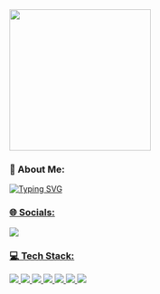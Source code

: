 <div id="header" align="left">
  <img src="https://media.giphy.com/media/v1.Y2lkPTc5MGI3NjExZXFidWtnZjMyOTNzdWJoeHB2NWIwOGJvOXcwOG5tdncwNmFhMDRteCZlcD12MV9pbnRlcm5hbF9naWZfYnlfaWQmY3Q9cw/mrjNLbAiWxAYV3BYOQ/giphy.gif" width="250"/>
</div>

### 💫 About Me:
<a href="https://git.io/typing-svg"><img src="https://readme-typing-svg.demolab.com?font=Fira+Code&size=18&duration=3000&pause=500&multiline=true&width=800&height=80&lines=I+develop+2D+games.;I+am+currently+working+on+a+single-player+adventure+RPG." alt="Typing SVG" />
### 🌐 Socials:
<div id="badges" align="left">
  <a href="https://discord.com/users/1091297755546255400">
    <img src="https://img.shields.io/badge/Discord-5865F2?style=for-the-badge&logo=discord&logoColor=white"/>
</div>


### 💻 Tech Stack:
<div>
  <img src="https://img.shields.io/badge/C%23-239120?style=for-the-badge&logo=c-sharp&logoColor=white">
  <img src="https://img.shields.io/badge/Python-14354C?style=for-the-badge&logo=python&logoColor=white">
  <img src="https://img.shields.io/badge/C-00599C?style=for-the-badge&logo=c&logoColor=white">
  <img src="https://img.shields.io/badge/C%2B%2B-00599C?style=for-the-badge&logo=c%2B%2B&logoColor=white">
  <img src="https://img.shields.io/badge/JavaScript-323330?style=for-the-badge&logo=javascript&logoColor=F7DF1E">
  <img src="https://img.shields.io/badge/Unity-100000?style=for-the-badge&logo=unity&logoColor=white">
  <img src="https://img.shields.io/badge/Godot-478CBF?style=for-the-badge&logo=GodotEngine&logoColor=white">
  
  
</div>
